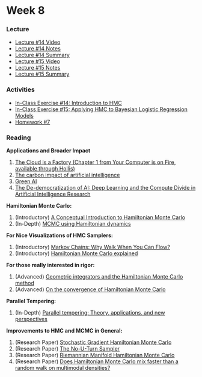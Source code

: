 # Week 8

### Lecture
- [Lecture #14 Video](https://youtu.be/h-iPz_PtAY0)
- [Lecture #14 Notes](https://github.com/onefishy/am207/blob/master/Lectures/lecture_14_notes.ipynb)
- [Lecture #14 Summary](https://github.com/onefishy/am207/blob/master/Lectures/lecture_14_summary.ipynb)
- [Lecture #15 Video](https://youtu.be/jiIxj68f0t8)
- [Lecture #15 Notes](https://github.com/onefishy/am207/blob/master/Lectures/lecture_15_notes.ipynb)
- [Lecture #15 Summary](https://github.com/onefishy/am207/blob/master/Lectures/lecture_15_summary.ipynb)

### Activities
- [In-Class Exercise #14: Introduction to HMC](https://deepnote.com/workspace/weiwei-pan-2902decb-902f-40cc-9fa6-af2e3f31f15b/project/AM207Fall202114-intro-to-HMC-396cdce2-cf3b-4301-ac00-46aa440194aa)
- [In-Class Exercise #15: Applying HMC to Bayesian Logistic Regression Models](https://deepnote.com/workspace/weiwei-pan-2902decb-902f-40cc-9fa6-af2e3f31f15b/project/AM207Fall202115-applying-HMC-27230922-60f9-4505-b198-22e4f764cfab)
- [Homework #7](https://github.com/onefishy/am207/blob/master/HW/AM207_HW7.ipynb)

### Reading

**Applications and Broader Impact**

1.  [The Cloud is a Factory (Chapter 1 from Your Computer is on Fire, available through Hollis)](https://watermark-silverchair-com.ezp-prod1.hul.harvard.edu/9780262360777_c000200.pdf?token=AQECAHi208BE49Ooan9kkhW_Ercy7Dm3ZL_9Cf3qfKAc485ysgAAAswwggLIBgkqhkiG9w0BBwagggK5MIICtQIBADCCAq4GCSqGSIb3DQEHATAeBglghkgBZQMEAS4wEQQMw2VRlZRQTYlVW0ALAgEQgIICf_rXezLCQsJjfAOp9JFDr8dol52eoJJ4E_vYFt_EZL1ymi3jGleo697f2VGV048hPcl0YzbKZ9Oc0Z-pLDqkT6lR3oNGNCrvd7a6mg8Dj09EPPTEwP2YzDqA7vWUxGuj_Dh4nPPrYkLljW6h3Ife6bNNQyPkE2a22PrcgdLKDkgHEzYcPfHPOT_kXreH9ZrQxoyYNOAWrXymkF76tUXa4MSgXxTIOqgphHWdyVeOs78NASRyeYCYjSqUp2LBEE9CWQXglXkSokZWRDrDmIa8gkUHC_lGTr2n_c_ybbGIiOilhyG2mIyFchSbfd_01yHSvbo8BHMcw8XjvaBWleH0ro9BLjgqOBlejblpz6PEa09GYxNZKhAc25_Y_QAk6SU94P0RttDHYnFa4Fvn9Y6ePUvuDtEiizIDuuiif4mmL14TyZHP8uB2SuHVQF2lDl5ITvxk1sL0cs4qsAI06dnE82FkqzwXcXKI87ym-oNddYuW4x5JvX1Xhsnuhq8HWmZvQLa-KwmORK-WlPQlOU3k9kU96rRjBSI98n1EVVYcyr4nWbAnqgopPm9G9b3g8ibRlAyjWEetY_YEv0MQGTr0Dml2c3fSDDVVMxV7yghMydh4nq_b33IhSo77kHLWnD6JyrTDtyfGdtP5TY_E_Z932KRnvMWFCyRgF-kJpCwfNKD5YpFe59-qBhL5yBlkoSJpjk6P8fz1sTLe1imxzQ2Hz1S_xzcfovQRVezMSBnNi-WiKTvWEwO0xtIC2l3oksFU9poSCUJ8TRugLiTTp1wcDq8YBQYDpswc5qAzTp5E7ho2NzFzqWmUmZRfeqzv5Ivp-4xWSpqG4w1oZeqtNcjj9A)
2.  [The carbon impact of artificial intelligence](https://www.nature.com/articles/s42256-020-0219-9?proof=t)
3.  [Green AI](https://arxiv.org/pdf/1907.10597.pdf)
4.  [The De-democratization of AI: Deep Learning and the Compute Divide in Artificial Intelligence Research](https://arxiv.org/pdf/2010.15581.pdf)

**Hamiltonian Monte Carlo:**

1.  (Introductory) [A Conceptual Introduction to Hamiltonian Monte Carlo](https://arxiv.org/pdf/1701.02434.pdf)
2.  (In-Depth) [MCMC using Hamiltonian dynamics](https://arxiv.org/pdf/1206.1901.pdf)

**For Nice Visualizations of HMC Samplers:**

1.  (Introductory) [Markov Chains: Why Walk When You Can Flow?](http://elevanth.org/blog/2017/11/28/build-a-better-markov-chain/)
2.  (Introductory) [Hamiltonian Monte Carlo explained](http://arogozhnikov.github.io/2016/12/19/markov_chain_monte_carlo.html)

**For those really interested in rigor:**

1.  (Advanced) [Geometric integrators and the Hamiltonian Monte Carlo method](https://arxiv.org/pdf/1711.05337.pdf)
2.  (Advanced) [On the convergence of Hamiltonian Monte Carlo](https://arxiv.org/pdf/1705.00166.pdf)

**Parallel Tempering:**

1.  (In-Depth) [Parallel tempering: Theory, applications, and new perspectives](http://www.math.pitt.edu/~cbsg/Materials/Earl_ParallelTempering.pdf)

**Improvements to HMC and MCMC in General:**

1.  (Research Paper) [Stochastic Gradient Hamiltonian Monte Carlo](https://arxiv.org/pdf/1402.4102.pdf)
2.  (Research Paper) [The No-U-Turn Sampler](https://arxiv.org/abs/1111.4246)
3.  [](https://arxiv.org/abs/1111.4246)(Research Paper) [Riemannian Manifold Hamiltonian Monte Carlo](https://arxiv.org/abs/0907.1100)
4.  (Research Paper) [Does Hamiltonian Monte Carlo mix faster than a random walk on multimodal densities?](https://arxiv.org/abs/1808.03230)

